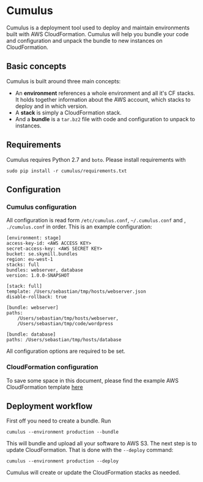 # Cumulus

Cumulus is a deployment tool used to deploy and maintain environments built with AWS CloudFormation. Cumulus will help you bundle your code and configuration and unpack the bundle to new instances on CloudFormation.

## Basic concepts

Cumulus is built around three main concepts:

- An **environment** references a whole environment and all it's CF stacks. It holds together information about the AWS account, which stacks to deploy and in which version.
- A **stack** is simply a CloudFormation stack.
- And a **bundle** is a `tar.bz2` file with code and configuration to unpack to instances.

## Requirements

Cumulus requires Python 2.7 and `boto`. Please install requirements with

    sudo pip install -r cumulus/requirements.txt

## Configuration

### Cumulus configuration

All configuration is read form `/etc/cumulus.conf`, `~/.cumulus.conf` and , `./cumulus.conf` in order. This is an example configuration:

    [environment: stage]
    access-key-id: <AWS ACCESS KEY>
    secret-access-key: <AWS SECRET KEY>
    bucket: se.skymill.bundles
    region: eu-west-1
    stacks: full
    bundles: webserver, database
    version: 1.0.0-SNAPSHOT

    [stack: full]
    template: /Users/sebastian/tmp/hosts/webserver.json
    disable-rollback: true

    [bundle: webserver]
    paths:
        /Users/sebastian/tmp/hosts/webserver,
        /Users/sebastian/tmp/code/wordpress

    [bundle: database]
    paths: /Users/sebastian/tmp/hosts/database

All configuration options are required to be set.

### CloudFormation configuration

To save some space in this document, please find the example AWS CloudFormation template [here](https://github.com/skymill/cumulus/blob/master/cumulus/docs/cloudformation-template-example.json)

## Deployment workflow

First off you need to create a bundle. Run

    cumulus --environment production --bundle

This will bundle and upload all your software to AWS S3. The next step is to update CloudFormation. That is done with the `--deploy` command:

    cumulus --environment production --deploy

Cumulus will create or update the CloudFormation stacks as needed.
